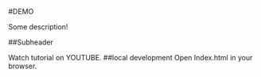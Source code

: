 #DEMO

Some description!

##Subheader

Watch tutorial on YOUTUBE.
##local development
Open Index.html in your browser.